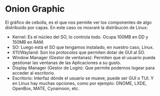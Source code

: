# Onion Graphic

El gráfico de cebolla, es el que nos permite ver los componentes de 
algo distribuido por capas. En este caso os mosraré la distribucón de 
Linux:

 - Kernel: Es el núcleo del SO, lo controla todo. Ocupa 100MB en DD y 
 150MB en RAM. 
 - SO: Luego está el SO que tengamos instalado, en nuestro caso, Linux. 
 - X11/Wayland: Son los protocolos que permiten dotar de GUI al SO. 
 - Window Manager (Gestor de ventanas): Permiten  que el usuario pueda 
 gestionar las ventanas de las Aplicaciones a su  gusto. 
 - Display Manager (Gestor de Login): Que permite podernos logear para 
 acceder al escritorio.
 - Escritorio: Interfaz dónde el usuario se mueve, puede ser GUI o TUI. 
 Y en Linux hay muchas opciones, como por ejemplo: GNOME, LXDE, OpenBox,
 MATE, Cynamoon, etc.
